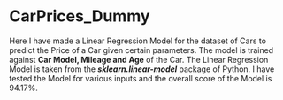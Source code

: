 # CarPrices_Dummy
Here I have made a Linear Regression Model for the dataset of Cars to predict the Price of a Car given certain parameters. The model is trained against **Car Model, Mileage and Age** of the Car.
The Linear Regression Model is taken from the ***sklearn.linear-model*** package of Python.
I have tested the Model for various inputs and the overall score of the Model is 94.17%.
